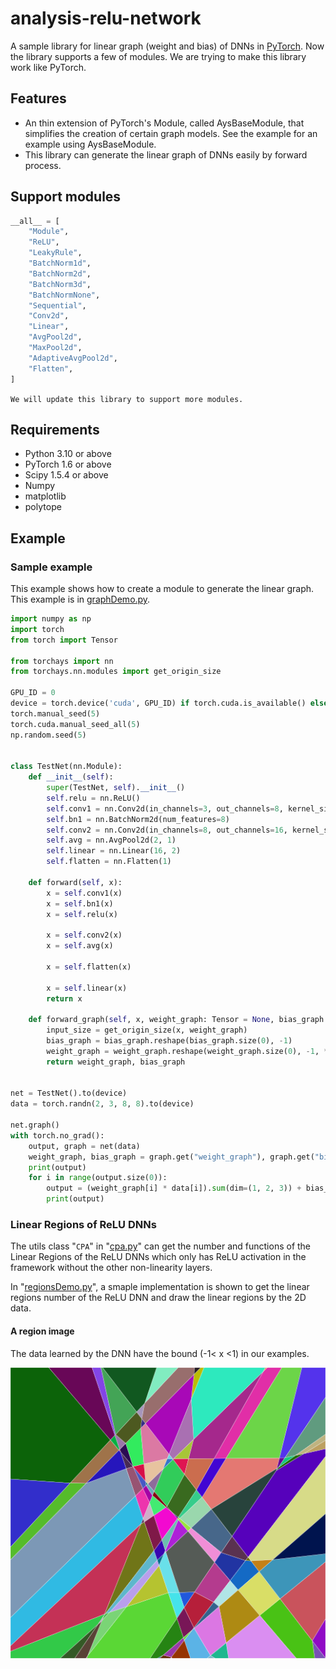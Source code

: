 # analysis-relu-network

A sample library for linear graph (weight and bias) of DNNs in [PyTorch](https://pytorch.org/). Now the library supports a few of modules. We are trying to make this library work like PyTorch.

## Features

- An thin extension of PyTorch's Module, called AysBaseModule, that simplifies the creation of certain graph models. See the example for an example using AysBaseModule.
- This library can generate the linear graph of DNNs easily by forward process.

## Support modules

```python
__all__ = [
    "Module",
    "ReLU",
    "LeakyRule",
    "BatchNorm1d",
    "BatchNorm2d",
    "BatchNorm3d",
    "BatchNormNone",
    "Sequential",
    "Conv2d",
    "Linear",
    "AvgPool2d",
    "MaxPool2d",
    "AdaptiveAvgPool2d",
    "Flatten",
]
```

`We will update this library to support more modules.`

## Requirements

- Python 3.10 or above
- PyTorch 1.6 or above
- Scipy 1.5.4 or above
- Numpy
- matplotlib
- polytope

## Example

### Sample example

This example shows how to create a module to generate the linear graph. This example is in [graphDemo.py](examples/graphDemo.py).

```python
import numpy as np
import torch
from torch import Tensor

from torchays import nn
from torchays.nn.modules import get_origin_size

GPU_ID = 0
device = torch.device('cuda', GPU_ID) if torch.cuda.is_available() else torch.device('cpu')
torch.manual_seed(5)
torch.cuda.manual_seed_all(5)
np.random.seed(5)


class TestNet(nn.Module):
    def __init__(self):
        super(TestNet, self).__init__()
        self.relu = nn.ReLU()
        self.conv1 = nn.Conv2d(in_channels=3, out_channels=8, kernel_size=3, stride=2, padding=1)
        self.bn1 = nn.BatchNorm2d(num_features=8)
        self.conv2 = nn.Conv2d(in_channels=8, out_channels=16, kernel_size=3, stride=2, padding=1)
        self.avg = nn.AvgPool2d(2, 1)
        self.linear = nn.Linear(16, 2)
        self.flatten = nn.Flatten(1)

    def forward(self, x):
        x = self.conv1(x)
        x = self.bn1(x)
        x = self.relu(x)

        x = self.conv2(x)
        x = self.avg(x)

        x = self.flatten(x)

        x = self.linear(x)
        return x

    def forward_graph(self, x, weight_graph: Tensor = None, bias_graph: Tensor = None):
        input_size = get_origin_size(x, weight_graph)
        bias_graph = bias_graph.reshape(bias_graph.size(0), -1)
        weight_graph = weight_graph.reshape(weight_graph.size(0), -1, *input_size)
        return weight_graph, bias_graph


net = TestNet().to(device)
data = torch.randn(2, 3, 8, 8).to(device)

net.graph()
with torch.no_grad():
    output, graph = net(data)
    weight_graph, bias_graph = graph.get("weight_graph"), graph.get("bias_graph")
    print(output)
    for i in range(output.size(0)):
        output = (weight_graph[i] * data[i]).sum(dim=(1, 2, 3)) + bias_graph[i]
        print(output)
```

### Linear Regions of ReLU DNNs

The utils class "`CPA`" in "[cpa.py](torchays/cpa/cpa.py)" can get the number and functions of the Linear Regions of the ReLU DNNs which only has ReLU activation in the framework without the other non-linearity layers.

In "[regionsDemo.py](examples/regionsDemo.py)", a smaple implementation is shown to get the linear regions number of the ReLU DNN and draw the linear regions by the 2D data.

#### A region image

The data learned by the DNN have the bound (-1< x <1) in our examples.

![regions](docs/images/regions.png)
